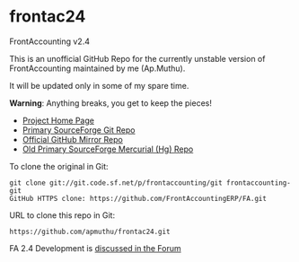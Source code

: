 frontac24
=========

FrontAccounting v2.4

This is an unofficial GitHub Repo for the currently unstable version of FrontAccounting maintained by me (Ap.Muthu).

It will be updated only in some of my spare time.

<b>Warning</b>: Anything breaks, you get to keep the pieces!

* [Project Home Page](http://www.frontaccounting.com)
* [Primary SourceForge Git Repo](http://sourceforge.net/p/frontaccounting/git/ci/unstable/tree/)
* [Official GitHub Mirror Repo](https://github.com/FrontAccountingERP/FA/tree/unstable)
* [Old Primary SourceForge Mercurial (Hg) Repo](http://sourceforge.net/p/frontaccounting/mercurial/ci/unstable/tree/)

To clone the original in Git:
````
git clone git://git.code.sf.net/p/frontaccounting/git frontaccounting-git
GitHub HTTPS clone: https://github.com/FrontAccountingERP/FA.git
````

URL to clone this repo in Git:
````
https://github.com/apmuthu/frontac24.git
````

FA 2.4 Development is [discussed in the Forum](http://frontaccounting.com/punbb/viewtopic.php?id=5380)
